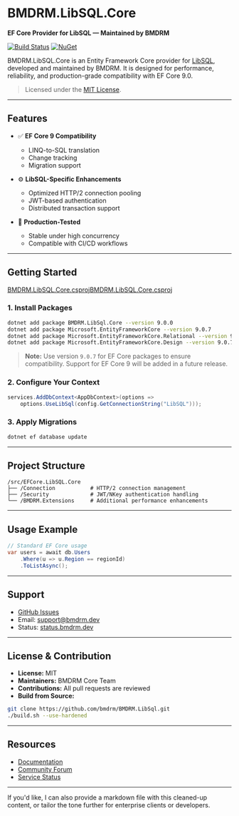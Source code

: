 # BMDRM.LibSQL.Core

**EF Core Provider for LibSQL — Maintained by BMDRM**

[![Build Status](https://img.shields.io/azure-devops/build/dnceng-public/public/17/main)](https://dev.azure.com/dnceng-public/public/_build?definitionId=17)
[![NuGet](https://img.shields.io/nuget/v/BMDRM.LibSql.Core?label=BMDRM.LibSql.Core)](https://www.nuget.org/packages/BMDRM.LibSql.Core)

BMDRM.LibSQL.Core is an Entity Framework Core provider for [LibSQL](https://libsql.org/), developed and maintained by BMDRM. It is designed for performance, reliability, and production-grade compatibility with EF Core 9.0.

> Licensed under the [MIT License](LICENSE.txt).

---

## Features

* ✅ **EF Core 9 Compatibility**

    * LINQ-to-SQL translation
    * Change tracking
    * Migration support

* ⚙️ **LibSQL-Specific Enhancements**

    * Optimized HTTP/2 connection pooling
    * JWT-based authentication
    * Distributed transaction support

* 🧪 **Production-Tested**

    * Stable under high concurrency
    * Compatible with CI/CD workflows

---

## Getting Started
[BMDRM.LibSQL.Core.csproj](BMDRM.LibSQL.Core.csproj)[BMDRM.LibSQL.Core.csproj](BMDRM.LibSQL.Core.csproj)
### 1. Install Packages

```bash
dotnet add package BMDRM.LibSql.Core --version 9.0.0
dotnet add package Microsoft.EntityFrameworkCore --version 9.0.7
dotnet add package Microsoft.EntityFrameworkCore.Relational --version 9.0.7
dotnet add package Microsoft.EntityFrameworkCore.Design --version 9.0.7
```

> **Note:** Use version `9.0.7` for EF Core packages to ensure compatibility. Support for EF Core 9 will be added in a future release.

### 2. Configure Your Context

```csharp
services.AddDbContext<AppDbContext>(options =>
    options.UseLibSql(config.GetConnectionString("LibSQL")));
```

### 3. Apply Migrations

```bash
dotnet ef database update
```

---

## Project Structure

```
/src/EFCore.LibSQL.Core
├── /Connection           # HTTP/2 connection management
├── /Security             # JWT/NKey authentication handling
└── /BMDRM.Extensions     # Additional performance enhancements
```

---

## Usage Example

```csharp
// Standard EF Core usage
var users = await db.Users
    .Where(u => u.Region == regionId)
    .ToListAsync();
```

---

## Support

* [GitHub Issues](https://github.com/bmdrm/efcore-libsql-core/issues)
* Email: [support@bmdrm.dev](mailto:support@bmdrm.dev)
* Status: [status.bmdrm.dev](https://status.bmdrm.dev)

---

## License & Contribution

* **License:** MIT
* **Maintainers:** BMDRM Core Team
* **Contributions:** All pull requests are reviewed
* **Build from Source:**

```bash
git clone https://github.com/bmdrm/BMDRM.LibSql.git
./build.sh --use-hardened
```

---

## Resources

* [Documentation](https://libsql.bmdrm.dev)
* [Community Forum](https://forum.bmdrm.dev)
* [Service Status](https://status.bmdrm.dev)

---

If you'd like, I can also provide a markdown file with this cleaned-up content, or tailor the tone further for enterprise clients or developers.

